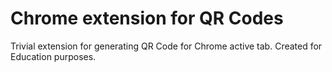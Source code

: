 # Chrome extension for QR Codes

Trivial extension for generating QR Code for Chrome active tab. Created for Education purposes.
